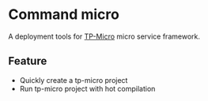 # Command micro

A deployment tools for [TP-Micro](https://github.com/xiaoenai/tp-micro) micro service framework.

## Feature

- Quickly create a tp-micro project
- Run tp-micro project with hot compilation

